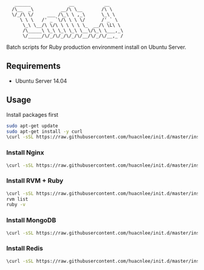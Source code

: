 ```
   ______              __           __
  /\__  _\          __/\ \__       /\ \
  \/_/\ \/     ___ /\_\ \ ,_\      \_\ \
     \ \ \   /' _ `\/\ \ \ \/      /'_` \
      \_\ \__/\ \/\ \ \ \ \ \_  __/\ \L\ \
      /\_____\ \_\ \_\ \_\ \__\/\_\ \___,_\
      \/_____/\/_/\/_/\/_/\/__/\/_/\/__,_ /
```

Batch scripts for Ruby production environment install on Ubuntu Server.

## Requirements

* Ubuntu Server 14.04

## Usage

Install packages first

```bash
sudo apt-get update
sudo apt-get install -y curl
\curl -sSL https://raw.githubusercontent.com/huacnlee/init.d/master/install_packages | sh
```

### Install Nginx

```bash
\curl -sSL https://raw.githubusercontent.com/huacnlee/init.d/master/install_nginx | sh
```

### Install RVM + Ruby

```bash
\curl -sSL https://raw.githubusercontent.com/huacnlee/init.d/master/install_rvm | sh
rvm list
ruby -v
```

### Install MongoDB

```bash
\curl -sSL https://raw.githubusercontent.com/huacnlee/init.d/master/install_mongodb | sh
```

### Install Redis

```bash
\curl -sSL https://raw.githubusercontent.com/huacnlee/init.d/master/install_redis | sh
```

